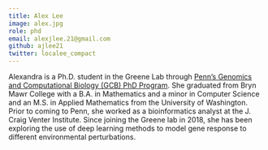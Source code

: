 ```yaml
---
title: Alex Lee
image: alex.jpg
role: phd
email: alexjlee.21@gmail.com
github: ajlee21
twitter: localee_compact
---
```


Alexandra is a Ph.D. student in the Greene Lab through [Penn’s Genomics and Computational Biology (GCB) PhD Program](https://www.med.upenn.edu/gcb/).
She graduated from Bryn Mawr College with a B.A. in Mathematics and a minor in Computer Science and an M.S. in Applied Mathematics from the University of Washington.
Prior to coming to Penn, she worked as a bioinformatics analyst at the J. Craig Venter Institute.
Since joining the Greene lab in 2018, she has been exploring the use of deep learning methods to model gene response to different environmental perturbations.
